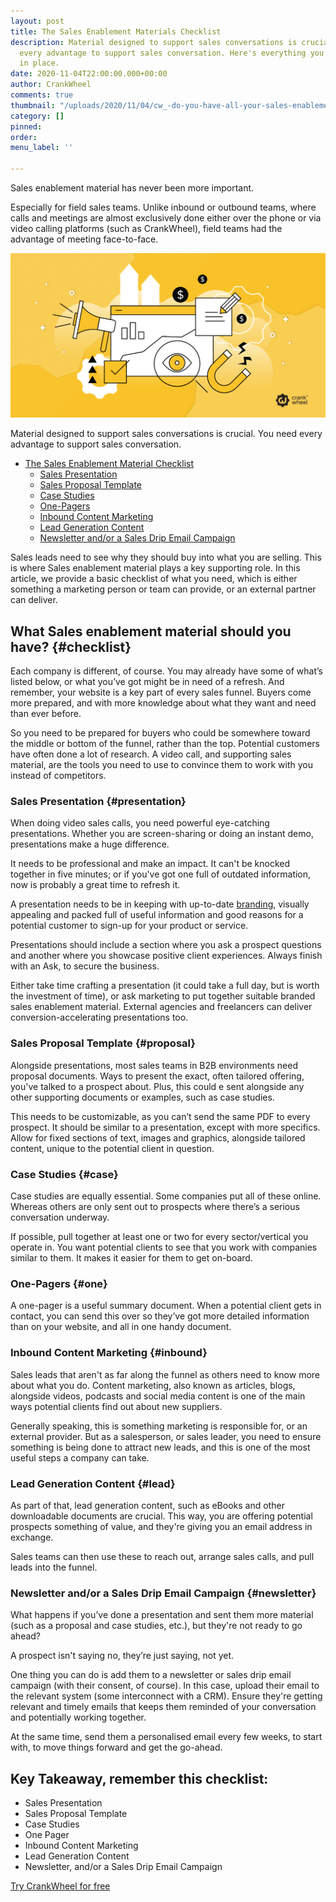 ```yaml
---
layout: post
title: The Sales Enablement Materials Checklist
description: Material designed to support sales conversations is crucial. You need
  every advantage to support sales conversation. Here's everything you need to have
  in place.
date: 2020-11-04T22:00:00.000+00:00
author: CrankWheel
comments: true
thumbnail: "/uploads/2020/11/04/cw_-do-you-have-all-your-sales-enablement-materials-ready.jpg"
category: []
pinned: 
order: 
menu_label: ''

---
```

Sales enablement material has never been more important.

Especially for field sales teams. Unlike inbound or outbound teams, where calls and meetings are almost exclusively done either over the phone or via video calling platforms (such as CrankWheel), field teams had the advantage of meeting face-to-face.

![](/uploads/2020/11/04/cw_-do-you-have-all-your-sales-enablement-materials-ready.jpg)

Material designed to support sales conversations is crucial. You need every advantage to support sales conversation.

* [The Sales Enablement Material Checklist](#checklist)
  * [Sales Presentation](#presentation)
  * [Sales Proposal Template](#proposal)
  * [Case Studies](#case)
  * [One-Pagers](#one)
  * [Inbound Content Marketing](#inbound)
  * [Lead Generation Content](#lead)
  * [Newsletter and/or a Sales Drip Email Campaign](#newsletter)

Sales leads need to see why they should buy into what you are selling. This is where Sales enablement material plays a key supporting role. In this article, we provide a basic checklist of what you need, which is either something a marketing person or team can provide, or an external partner can deliver.

## What Sales enablement material should you have? {#checklist}

Each company is different, of course. You may already have some of what’s listed below, or what you’ve got might be in need of a refresh. And remember, your website is a key part of every sales funnel. Buyers come more prepared, and with more knowledge about what they want and need than ever before.

So you need to be prepared for buyers who could be somewhere toward the middle or bottom of the funnel, rather than the top. Potential customers have often done a lot of research. A video call, and supporting sales material, are the tools you need to use to convince them to work with you instead of competitors.

### Sales Presentation {#presentation}

When doing video sales calls, you need powerful eye-catching presentations. Whether you are screen-sharing or doing an instant demo, presentations make a huge difference.

It needs to be professional and make an impact. It can't be knocked together in five minutes; or if you've got one full of outdated information, now is probably a great time to refresh it.

A presentation needs to be in keeping with up-to-date [branding](https://www.twine.net/find/brand-designers), visually appealing and packed full of useful information and good reasons for a potential customer to sign-up for your product or service.

Presentations should include a section where you ask a prospect questions and another where you showcase positive client experiences. Always finish with an Ask, to secure the business.

Either take time crafting a presentation (it could take a full day, but is worth the investment of time), or ask marketing to put together suitable branded sales enablement material. External agencies and freelancers can deliver conversion-accelerating presentations too.

### Sales Proposal Template {#proposal}

Alongside presentations, most sales teams in B2B environments need proposal documents. Ways to present the exact, often tailored offering, you've talked to a prospect about. Plus, this could e sent alongside any other supporting documents or examples, such as case studies.

This needs to be customizable, as you can’t send the same PDF to every prospect. It should be similar to a presentation, except with more specifics. Allow for fixed sections of text, images and graphics, alongside tailored content, unique to the potential client in question.

### Case Studies {#case}

Case studies are equally essential. Some companies put all of these online. Whereas others are only sent out to prospects where there’s a serious conversation underway.

If possible, pull together at least one or two for every sector/vertical you operate in. You want potential clients to see that you work with companies similar to them. It makes it easier for them to get on-board.

### One-Pagers {#one}

A one-pager is a useful summary document. When a potential client gets in contact, you can send this over so they’ve got more detailed information than on your website, and all in one handy document.

### Inbound Content Marketing {#inbound}

Sales leads that aren't as far along the funnel as others need to know more about what you do. Content marketing, also known as articles, blogs, alongside videos, podcasts and social media content is one of the main ways potential clients find out about new suppliers.

Generally speaking, this is something marketing is responsible for, or an external provider. But as a salesperson, or sales leader, you need to ensure something is being done to attract new leads, and this is one of the most useful steps a company can take.

### Lead Generation Content {#lead}

As part of that, lead generation content, such as eBooks and other downloadable documents are crucial. This way, you are offering potential prospects something of value, and they're giving you an email address in exchange.

Sales teams can then use these to reach out, arrange sales calls, and pull leads into the funnel.

### Newsletter and/or a Sales Drip Email Campaign {#newsletter}

What happens if you’ve done a presentation and sent them more material (such as a proposal and case studies, etc.), but they're not ready to go ahead?

A prospect isn't saying no, they’re just saying, not yet.

One thing you can do is add them to a newsletter or sales drip email campaign (with their consent, of course). In this case, upload their email to the relevant system (some interconnect with a CRM). Ensure they're getting relevant and timely emails that keeps them reminded of your conversation and potentially working together.

At the same time, send them a personalised email every few weeks, to start with, to move things forward and get the go-ahead.

## Key Takeaway, remember this checklist:

* Sales Presentation
* Sales Proposal Template
* Case Studies
* One Pager
* Inbound Content Marketing
* Lead Generation Content
* Newsletter, and/or a Sales Drip Email Campaign

<div class="buttonblock">
<a href="https://meeting.is/ss/signup#email" class="btn-large primary">Try CrankWheel for free</a>
</div>